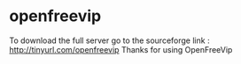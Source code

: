 # openfreevip
To download the full server go to the sourceforge link : http://tinyurl.com/openfreevip
Thanks for using OpenFreeVip
